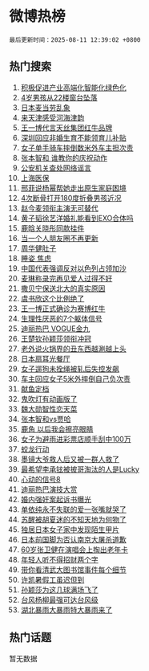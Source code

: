 # 微博热榜

`最后更新时间：2025-08-11 12:39:02 +0800`

## 热门搜索

1. [积极促进产业高端化智能化绿色化](https://m.weibo.cn/search?containerid=100103type%3D1%26t%3D10%26q%3D%23%E7%A7%AF%E6%9E%81%E4%BF%83%E8%BF%9B%E4%BA%A7%E4%B8%9A%E9%AB%98%E7%AB%AF%E5%8C%96%E6%99%BA%E8%83%BD%E5%8C%96%E7%BB%BF%E8%89%B2%E5%8C%96%23&stream_entry_id=51&isnewpage=1&extparam=seat%3D1%26c_type%3D51%26pos%3D0%26cate%3D10103%26filter_type%3Drealtimehot%26q%3D%2523%25E7%25A7%25AF%25E6%259E%2581%25E4%25BF%2583%25E8%25BF%259B%25E4%25BA%25A7%25E4%25B8%259A%25E9%25AB%2598%25E7%25AB%25AF%25E5%258C%2596%25E6%2599%25BA%25E8%2583%25BD%25E5%258C%2596%25E7%25BB%25BF%25E8%2589%25B2%25E5%258C%2596%2523%26dgr%3D0%26stream_entry_id%3D51%26display_time%3D1754887141%26pre_seqid%3D1754887141510055867629)
1. [4岁男孩从22楼窗台坠落](https://m.weibo.cn/search?containerid=100103type%3D1%26t%3D10%26q%3D%234%E5%B2%81%E7%94%B7%E5%AD%A9%E4%BB%8E22%E6%A5%BC%E7%AA%97%E5%8F%B0%E5%9D%A0%E8%90%BD%23&stream_entry_id=31&isnewpage=1&extparam=seat%3D1%26pos%3D0%26flag%3D1%26c_type%3D31%26lcate%3D5001%26band_rank%3D1%26filter_type%3Drealtimehot%26cate%3D5001%26realpos%3D1%26q%3D%25234%25E5%25B2%2581%25E7%2594%25B7%25E5%25AD%25A9%25E4%25BB%258E22%25E6%25A5%25BC%25E7%25AA%2597%25E5%258F%25B0%25E5%259D%25A0%25E8%2590%25BD%2523%26dgr%3D0%26stream_entry_id%3D31%26display_time%3D1754887141%26pre_seqid%3D1754887141510055867629)
1. [日本麦当劳乱象](https://m.weibo.cn/search?containerid=100103type%3D1%26t%3D10%26q%3D%E6%97%A5%E6%9C%AC%E9%BA%A6%E5%BD%93%E5%8A%B3%E4%B9%B1%E8%B1%A1&stream_entry_id=31&isnewpage=1&extparam=seat%3D1%26pos%3D1%26flag%3D2%26c_type%3D31%26lcate%3D5001%26band_rank%3D2%26filter_type%3Drealtimehot%26cate%3D5001%26realpos%3D2%26q%3D%25E6%2597%25A5%25E6%259C%25AC%25E9%25BA%25A6%25E5%25BD%2593%25E5%258A%25B3%25E4%25B9%25B1%25E8%25B1%25A1%26dgr%3D0%26stream_entry_id%3D31%26display_time%3D1754887141%26pre_seqid%3D1754887141510055867629)
1. [来天津感受河海津韵](https://m.weibo.cn/search?containerid=100103type%3D1%26t%3D10%26q%3D%23%E6%9D%A5%E5%A4%A9%E6%B4%A5%E6%84%9F%E5%8F%97%E6%B2%B3%E6%B5%B7%E6%B4%A5%E9%9F%B5%23&stream_entry_id=31&isnewpage=1&extparam=seat%3D1%26pos%3D2%26flag%3D0%26c_type%3D31%26lcate%3D5001%26band_rank%3D3%26filter_type%3Drealtimehot%26cate%3D5001%26realpos%3D3%26q%3D%2523%25E6%259D%25A5%25E5%25A4%25A9%25E6%25B4%25A5%25E6%2584%259F%25E5%258F%2597%25E6%25B2%25B3%25E6%25B5%25B7%25E6%25B4%25A5%25E9%259F%25B5%2523%26dgr%3D0%26stream_entry_id%3D31%26display_time%3D1754887141%26pre_seqid%3D1754887141510055867629)
1. [王一博代言天丝集团红牛品牌](https://m.weibo.cn/search?containerid=100103type%3D1%26t%3D10%26q%3D%23%E7%8E%8B%E4%B8%80%E5%8D%9A%E4%BB%A3%E8%A8%80%E5%A4%A9%E4%B8%9D%E9%9B%86%E5%9B%A2%E7%BA%A2%E7%89%9B%E5%93%81%E7%89%8C%23&stream_entry_id=31&isnewpage=1&extparam=seat%3D1%26pos%3D3%26lcate%3D5001%26filter_type%3Drealtimehot%26adid%3D295890%26c_type%3D31%26band_rank%3D4%26topic_ad%3D1%26cate%3D5001%26is_ad_pos%3D1%26q%3D%2523%25E7%258E%258B%25E4%25B8%2580%25E5%258D%259A%25E4%25BB%25A3%25E8%25A8%2580%25E5%25A4%25A9%25E4%25B8%259D%25E9%259B%2586%25E5%259B%25A2%25E7%25BA%25A2%25E7%2589%259B%25E5%2593%2581%25E7%2589%258C%2523%26dgr%3D0%26stream_entry_id%3D31%26display_time%3D1754887141%26pre_seqid%3D1754887141510055867629)
1. [深圳回应非婚生育不能领育儿补贴](https://m.weibo.cn/search?containerid=100103type%3D1%26t%3D10%26q%3D%23%E6%B7%B1%E5%9C%B3%E5%9B%9E%E5%BA%94%E9%9D%9E%E5%A9%9A%E7%94%9F%E8%82%B2%E4%B8%8D%E8%83%BD%E9%A2%86%E8%82%B2%E5%84%BF%E8%A1%A5%E8%B4%B4%23&stream_entry_id=31&isnewpage=1&extparam=seat%3D1%26pos%3D4%26flag%3D1%26c_type%3D31%26lcate%3D5001%26band_rank%3D4%26filter_type%3Drealtimehot%26cate%3D5001%26realpos%3D4%26q%3D%2523%25E6%25B7%25B1%25E5%259C%25B3%25E5%259B%259E%25E5%25BA%2594%25E9%259D%259E%25E5%25A9%259A%25E7%2594%259F%25E8%2582%25B2%25E4%25B8%258D%25E8%2583%25BD%25E9%25A2%2586%25E8%2582%25B2%25E5%2584%25BF%25E8%25A1%25A5%25E8%25B4%25B4%2523%26dgr%3D0%26stream_entry_id%3D31%26display_time%3D1754887141%26pre_seqid%3D1754887141510055867629)
1. [女子单手骑车摔倒数米外车主担次责](https://m.weibo.cn/search?containerid=100103type%3D1%26t%3D10%26q%3D%23%E5%A5%B3%E5%AD%90%E5%8D%95%E6%89%8B%E9%AA%91%E8%BD%A6%E6%91%94%E5%80%92%E6%95%B0%E7%B1%B3%E5%A4%96%E8%BD%A6%E4%B8%BB%E6%8B%85%E6%AC%A1%E8%B4%A3%23&stream_entry_id=31&isnewpage=1&extparam=seat%3D1%26pos%3D5%26flag%3D0%26c_type%3D31%26lcate%3D5001%26band_rank%3D5%26filter_type%3Drealtimehot%26cate%3D5001%26realpos%3D5%26q%3D%2523%25E5%25A5%25B3%25E5%25AD%2590%25E5%258D%2595%25E6%2589%258B%25E9%25AA%2591%25E8%25BD%25A6%25E6%2591%2594%25E5%2580%2592%25E6%2595%25B0%25E7%25B1%25B3%25E5%25A4%2596%25E8%25BD%25A6%25E4%25B8%25BB%25E6%258B%2585%25E6%25AC%25A1%25E8%25B4%25A3%2523%26dgr%3D0%26stream_entry_id%3D31%26display_time%3D1754887141%26pre_seqid%3D1754887141510055867629)
1. [张本智和 谁教你的庆祝动作](https://m.weibo.cn/search?containerid=100103type%3D1%26t%3D10%26q%3D%E5%BC%A0%E6%9C%AC%E6%99%BA%E5%92%8C+%E8%B0%81%E6%95%99%E4%BD%A0%E7%9A%84%E5%BA%86%E7%A5%9D%E5%8A%A8%E4%BD%9C&stream_entry_id=31&isnewpage=1&extparam=seat%3D1%26pos%3D6%26flag%3D1%26c_type%3D31%26lcate%3D5001%26band_rank%3D6%26filter_type%3Drealtimehot%26cate%3D5001%26realpos%3D6%26q%3D%25E5%25BC%25A0%25E6%259C%25AC%25E6%2599%25BA%25E5%2592%258C%2520%25E8%25B0%2581%25E6%2595%2599%25E4%25BD%25A0%25E7%259A%2584%25E5%25BA%2586%25E7%25A5%259D%25E5%258A%25A8%25E4%25BD%259C%26dgr%3D0%26stream_entry_id%3D31%26display_time%3D1754887141%26pre_seqid%3D1754887141510055867629)
1. [公安机关查处网络谣言](https://m.weibo.cn/search?containerid=100103type%3D1%26t%3D10%26q%3D%23%E5%85%AC%E5%AE%89%E6%9C%BA%E5%85%B3%E6%9F%A5%E5%A4%84%E7%BD%91%E7%BB%9C%E8%B0%A3%E8%A8%80%23&stream_entry_id=31&isnewpage=1&extparam=seat%3D1%26pos%3D7%26filter_type%3Drealtimehot%26c_type%3D31%26lcate%3D5001%26band_rank%3D7%26adid%3D296486%26cate%3D5001%26is_ad_pos%3D1%26q%3D%2523%25E5%2585%25AC%25E5%25AE%2589%25E6%259C%25BA%25E5%2585%25B3%25E6%259F%25A5%25E5%25A4%2584%25E7%25BD%2591%25E7%25BB%259C%25E8%25B0%25A3%25E8%25A8%2580%2523%26dgr%3D0%26stream_entry_id%3D31%26display_time%3D1754887141%26pre_seqid%3D1754887141510055867629)
1. [上海医保](https://m.weibo.cn/search?containerid=100103type%3D1%26t%3D10%26q%3D%E4%B8%8A%E6%B5%B7%E5%8C%BB%E4%BF%9D&stream_entry_id=31&isnewpage=1&extparam=seat%3D1%26pos%3D8%26flag%3D1%26c_type%3D31%26lcate%3D5001%26band_rank%3D7%26filter_type%3Drealtimehot%26cate%3D5001%26realpos%3D7%26q%3D%25E4%25B8%258A%25E6%25B5%25B7%25E5%258C%25BB%25E4%25BF%259D%26dgr%3D0%26stream_entry_id%3D31%26display_time%3D1754887141%26pre_seqid%3D1754887141510055867629)
1. [邢菲说杨幂帮她走出原生家庭困境](https://m.weibo.cn/search?containerid=100103type%3D1%26t%3D10%26q%3D%E9%82%A2%E8%8F%B2%E8%AF%B4%E6%9D%A8%E5%B9%82%E5%B8%AE%E5%A5%B9%E8%B5%B0%E5%87%BA%E5%8E%9F%E7%94%9F%E5%AE%B6%E5%BA%AD%E5%9B%B0%E5%A2%83&stream_entry_id=31&isnewpage=1&extparam=seat%3D1%26pos%3D9%26flag%3D1%26c_type%3D31%26lcate%3D5001%26band_rank%3D8%26filter_type%3Drealtimehot%26cate%3D5001%26realpos%3D8%26q%3D%25E9%2582%25A2%25E8%258F%25B2%25E8%25AF%25B4%25E6%259D%25A8%25E5%25B9%2582%25E5%25B8%25AE%25E5%25A5%25B9%25E8%25B5%25B0%25E5%2587%25BA%25E5%258E%259F%25E7%2594%259F%25E5%25AE%25B6%25E5%25BA%25AD%25E5%259B%25B0%25E5%25A2%2583%26dgr%3D0%26stream_entry_id%3D31%26display_time%3D1754887141%26pre_seqid%3D1754887141510055867629)
1. [4次断骨打开180度折叠男孩近况](https://m.weibo.cn/search?containerid=100103type%3D1%26t%3D10%26q%3D%234%E6%AC%A1%E6%96%AD%E9%AA%A8%E6%89%93%E5%BC%80180%E5%BA%A6%E6%8A%98%E5%8F%A0%E7%94%B7%E5%AD%A9%E8%BF%91%E5%86%B5%23&stream_entry_id=31&isnewpage=1&extparam=seat%3D1%26pos%3D10%26flag%3D1%26c_type%3D31%26lcate%3D5001%26band_rank%3D9%26filter_type%3Drealtimehot%26cate%3D5001%26realpos%3D9%26q%3D%25234%25E6%25AC%25A1%25E6%2596%25AD%25E9%25AA%25A8%25E6%2589%2593%25E5%25BC%2580180%25E5%25BA%25A6%25E6%258A%2598%25E5%258F%25A0%25E7%2594%25B7%25E5%25AD%25A9%25E8%25BF%2591%25E5%2586%25B5%2523%26dgr%3D0%26stream_entry_id%3D31%26display_time%3D1754887141%26pre_seqid%3D1754887141510055867629)
1. [赵今麦领衔主演无可替代](https://m.weibo.cn/search?containerid=100103type%3D1%26t%3D10%26q%3D%23%E8%B5%B5%E4%BB%8A%E9%BA%A6%E9%A2%86%E8%A1%94%E4%B8%BB%E6%BC%94%E6%97%A0%E5%8F%AF%E6%9B%BF%E4%BB%A3%23&stream_entry_id=31&isnewpage=1&extparam=seat%3D1%26pos%3D11%26flag%3D0%26c_type%3D31%26lcate%3D5001%26band_rank%3D10%26filter_type%3Drealtimehot%26cate%3D5001%26realpos%3D10%26q%3D%2523%25E8%25B5%25B5%25E4%25BB%258A%25E9%25BA%25A6%25E9%25A2%2586%25E8%25A1%2594%25E4%25B8%25BB%25E6%25BC%2594%25E6%2597%25A0%25E5%258F%25AF%25E6%259B%25BF%25E4%25BB%25A3%2523%26dgr%3D0%26stream_entry_id%3D31%26display_time%3D1754887141%26pre_seqid%3D1754887141510055867629)
1. [黄子韬徐艺洋婚礼能看到EXO合体吗](https://m.weibo.cn/search?containerid=100103type%3D1%26t%3D10%26q%3D%E9%BB%84%E5%AD%90%E9%9F%AC%E5%BE%90%E8%89%BA%E6%B4%8B%E5%A9%9A%E7%A4%BC%E8%83%BD%E7%9C%8B%E5%88%B0EXO%E5%90%88%E4%BD%93%E5%90%97&stream_entry_id=31&isnewpage=1&extparam=seat%3D1%26pos%3D12%26flag%3D1%26c_type%3D31%26lcate%3D5001%26band_rank%3D11%26filter_type%3Drealtimehot%26cate%3D5001%26realpos%3D11%26q%3D%25E9%25BB%2584%25E5%25AD%2590%25E9%259F%25AC%25E5%25BE%2590%25E8%2589%25BA%25E6%25B4%258B%25E5%25A9%259A%25E7%25A4%25BC%25E8%2583%25BD%25E7%259C%258B%25E5%2588%25B0EXO%25E5%2590%2588%25E4%25BD%2593%25E5%2590%2597%26dgr%3D0%26stream_entry_id%3D31%26display_time%3D1754887141%26pre_seqid%3D1754887141510055867629)
1. [鹿晗关晓彤同款挂件](https://m.weibo.cn/search?containerid=100103type%3D1%26t%3D10%26q%3D%E9%B9%BF%E6%99%97%E5%85%B3%E6%99%93%E5%BD%A4%E5%90%8C%E6%AC%BE%E6%8C%82%E4%BB%B6&stream_entry_id=31&isnewpage=1&extparam=seat%3D1%26pos%3D13%26flag%3D1%26c_type%3D31%26lcate%3D5001%26band_rank%3D12%26filter_type%3Drealtimehot%26cate%3D5001%26realpos%3D12%26q%3D%25E9%25B9%25BF%25E6%2599%2597%25E5%2585%25B3%25E6%2599%2593%25E5%25BD%25A4%25E5%2590%258C%25E6%25AC%25BE%25E6%258C%2582%25E4%25BB%25B6%26dgr%3D0%26stream_entry_id%3D31%26display_time%3D1754887141%26pre_seqid%3D1754887141510055867629)
1. [当一个人朋友圈不再更新](https://m.weibo.cn/search?containerid=100103type%3D1%26t%3D10%26q%3D%E5%BD%93%E4%B8%80%E4%B8%AA%E4%BA%BA%E6%9C%8B%E5%8F%8B%E5%9C%88%E4%B8%8D%E5%86%8D%E6%9B%B4%E6%96%B0&stream_entry_id=31&isnewpage=1&extparam=seat%3D1%26pos%3D14%26flag%3D1%26c_type%3D31%26lcate%3D5001%26band_rank%3D13%26filter_type%3Drealtimehot%26cate%3D5001%26realpos%3D13%26q%3D%25E5%25BD%2593%25E4%25B8%2580%25E4%25B8%25AA%25E4%25BA%25BA%25E6%259C%258B%25E5%258F%258B%25E5%259C%2588%25E4%25B8%258D%25E5%2586%258D%25E6%259B%25B4%25E6%2596%25B0%26dgr%3D0%26stream_entry_id%3D31%26display_time%3D1754887141%26pre_seqid%3D1754887141510055867629)
1. [周华健肚子](https://m.weibo.cn/search?containerid=100103type%3D1%26t%3D10%26q%3D%E5%91%A8%E5%8D%8E%E5%81%A5%E8%82%9A%E5%AD%90&stream_entry_id=31&isnewpage=1&extparam=seat%3D1%26pos%3D15%26flag%3D1%26c_type%3D31%26lcate%3D5001%26band_rank%3D14%26filter_type%3Drealtimehot%26cate%3D5001%26realpos%3D14%26q%3D%25E5%2591%25A8%25E5%258D%258E%25E5%2581%25A5%25E8%2582%259A%25E5%25AD%2590%26dgr%3D0%26stream_entry_id%3D31%26display_time%3D1754887141%26pre_seqid%3D1754887141510055867629)
1. [睡姿 焦虑](https://m.weibo.cn/search?containerid=100103type%3D1%26t%3D10%26q%3D%E7%9D%A1%E5%A7%BF+%E7%84%A6%E8%99%91&stream_entry_id=31&isnewpage=1&extparam=seat%3D1%26pos%3D16%26flag%3D1%26c_type%3D31%26lcate%3D5001%26band_rank%3D15%26filter_type%3Drealtimehot%26cate%3D5001%26realpos%3D15%26q%3D%25E7%259D%25A1%25E5%25A7%25BF%2520%25E7%2584%25A6%25E8%2599%2591%26dgr%3D0%26stream_entry_id%3D31%26display_time%3D1754887141%26pre_seqid%3D1754887141510055867629)
1. [中国代表强调反对以色列占领加沙](https://m.weibo.cn/search?containerid=100103type%3D1%26t%3D10%26q%3D%23%E4%B8%AD%E5%9B%BD%E4%BB%A3%E8%A1%A8%E5%BC%BA%E8%B0%83%E5%8F%8D%E5%AF%B9%E4%BB%A5%E8%89%B2%E5%88%97%E5%8D%A0%E9%A2%86%E5%8A%A0%E6%B2%99%23&stream_entry_id=31&isnewpage=1&extparam=seat%3D1%26pos%3D17%26flag%3D1%26c_type%3D31%26lcate%3D5001%26band_rank%3D16%26filter_type%3Drealtimehot%26cate%3D5001%26realpos%3D16%26q%3D%2523%25E4%25B8%25AD%25E5%259B%25BD%25E4%25BB%25A3%25E8%25A1%25A8%25E5%25BC%25BA%25E8%25B0%2583%25E5%258F%258D%25E5%25AF%25B9%25E4%25BB%25A5%25E8%2589%25B2%25E5%2588%2597%25E5%258D%25A0%25E9%25A2%2586%25E5%258A%25A0%25E6%25B2%2599%2523%26dgr%3D0%26stream_entry_id%3D31%26display_time%3D1754887141%26pre_seqid%3D1754887141510055867629)
1. [麦琳称录完再见爱人过得不好](https://m.weibo.cn/search?containerid=100103type%3D1%26t%3D10%26q%3D%23%E9%BA%A6%E7%90%B3%E7%A7%B0%E5%BD%95%E5%AE%8C%E5%86%8D%E8%A7%81%E7%88%B1%E4%BA%BA%E8%BF%87%E5%BE%97%E4%B8%8D%E5%A5%BD%23&stream_entry_id=31&isnewpage=1&extparam=seat%3D1%26pos%3D18%26flag%3D2%26c_type%3D31%26lcate%3D5001%26band_rank%3D17%26filter_type%3Drealtimehot%26cate%3D5001%26realpos%3D17%26q%3D%2523%25E9%25BA%25A6%25E7%2590%25B3%25E7%25A7%25B0%25E5%25BD%2595%25E5%25AE%258C%25E5%2586%258D%25E8%25A7%2581%25E7%2588%25B1%25E4%25BA%25BA%25E8%25BF%2587%25E5%25BE%2597%25E4%25B8%258D%25E5%25A5%25BD%2523%26dgr%3D0%26stream_entry_id%3D31%26display_time%3D1754887141%26pre_seqid%3D1754887141510055867629)
1. [撒贝宁保送北大的真实原因](https://m.weibo.cn/search?containerid=100103type%3D1%26t%3D10%26q%3D%E6%92%92%E8%B4%9D%E5%AE%81%E4%BF%9D%E9%80%81%E5%8C%97%E5%A4%A7%E7%9A%84%E7%9C%9F%E5%AE%9E%E5%8E%9F%E5%9B%A0&stream_entry_id=31&isnewpage=1&extparam=seat%3D1%26pos%3D19%26flag%3D1%26c_type%3D31%26lcate%3D5001%26band_rank%3D18%26filter_type%3Drealtimehot%26cate%3D5001%26realpos%3D18%26q%3D%25E6%2592%2592%25E8%25B4%259D%25E5%25AE%2581%25E4%25BF%259D%25E9%2580%2581%25E5%258C%2597%25E5%25A4%25A7%25E7%259A%2584%25E7%259C%259F%25E5%25AE%259E%25E5%258E%259F%25E5%259B%25A0%26dgr%3D0%26stream_entry_id%3D31%26display_time%3D1754887141%26pre_seqid%3D1754887141510055867629)
1. [虞书欣这个比例绝了](https://m.weibo.cn/search?containerid=100103type%3D1%26t%3D10%26q%3D%23%E8%99%9E%E4%B9%A6%E6%AC%A3%E8%BF%99%E4%B8%AA%E6%AF%94%E4%BE%8B%E7%BB%9D%E4%BA%86%23&stream_entry_id=31&isnewpage=1&extparam=seat%3D1%26pos%3D20%26flag%3D0%26c_type%3D31%26lcate%3D5001%26band_rank%3D19%26filter_type%3Drealtimehot%26cate%3D5001%26realpos%3D19%26q%3D%2523%25E8%2599%259E%25E4%25B9%25A6%25E6%25AC%25A3%25E8%25BF%2599%25E4%25B8%25AA%25E6%25AF%2594%25E4%25BE%258B%25E7%25BB%259D%25E4%25BA%2586%2523%26dgr%3D0%26stream_entry_id%3D31%26display_time%3D1754887141%26pre_seqid%3D1754887141510055867629)
1. [王一博正式确诊为赛博红牛](https://m.weibo.cn/search?containerid=100103type%3D1%26t%3D10%26q%3D%23%E7%8E%8B%E4%B8%80%E5%8D%9A%E6%AD%A3%E5%BC%8F%E7%A1%AE%E8%AF%8A%E4%B8%BA%E8%B5%9B%E5%8D%9A%E7%BA%A2%E7%89%9B%23&stream_entry_id=31&isnewpage=1&extparam=seat%3D1%26pos%3D21%26flag%3D1%26c_type%3D31%26lcate%3D5001%26band_rank%3D20%26filter_type%3Drealtimehot%26cate%3D5001%26realpos%3D20%26q%3D%2523%25E7%258E%258B%25E4%25B8%2580%25E5%258D%259A%25E6%25AD%25A3%25E5%25BC%258F%25E7%25A1%25AE%25E8%25AF%258A%25E4%25B8%25BA%25E8%25B5%259B%25E5%258D%259A%25E7%25BA%25A2%25E7%2589%259B%2523%26dgr%3D0%26stream_entry_id%3D31%26display_time%3D1754887141%26pre_seqid%3D1754887141510055867629)
1. [生理性厌恶的7个躯体信号](https://m.weibo.cn/search?containerid=100103type%3D1%26t%3D10%26q%3D%23%E7%94%9F%E7%90%86%E6%80%A7%E5%8E%8C%E6%81%B6%E7%9A%847%E4%B8%AA%E8%BA%AF%E4%BD%93%E4%BF%A1%E5%8F%B7%23&stream_entry_id=31&isnewpage=1&extparam=seat%3D1%26pos%3D22%26flag%3D1%26c_type%3D31%26lcate%3D5001%26band_rank%3D21%26filter_type%3Drealtimehot%26cate%3D5001%26realpos%3D21%26q%3D%2523%25E7%2594%259F%25E7%2590%2586%25E6%2580%25A7%25E5%258E%258C%25E6%2581%25B6%25E7%259A%25847%25E4%25B8%25AA%25E8%25BA%25AF%25E4%25BD%2593%25E4%25BF%25A1%25E5%258F%25B7%2523%26dgr%3D0%26stream_entry_id%3D31%26display_time%3D1754887141%26pre_seqid%3D1754887141510055867629)
1. [迪丽热巴 VOGUE金九](https://m.weibo.cn/search?containerid=100103type%3D1%26t%3D10%26q%3D%E8%BF%AA%E4%B8%BD%E7%83%AD%E5%B7%B4+VOGUE%E9%87%91%E4%B9%9D&stream_entry_id=31&isnewpage=1&extparam=seat%3D1%26pos%3D23%26flag%3D0%26c_type%3D31%26lcate%3D5001%26band_rank%3D22%26filter_type%3Drealtimehot%26cate%3D5001%26realpos%3D22%26q%3D%25E8%25BF%25AA%25E4%25B8%25BD%25E7%2583%25AD%25E5%25B7%25B4%2520VOGUE%25E9%2587%2591%25E4%25B9%259D%26dgr%3D0%26stream_entry_id%3D31%26display_time%3D1754887141%26pre_seqid%3D1754887141510055867629)
1. [王楚钦孙颖莎领衔冲冠](https://m.weibo.cn/search?containerid=100103type%3D1%26t%3D10%26q%3D%23%E7%8E%8B%E6%A5%9A%E9%92%A6%E5%AD%99%E9%A2%96%E8%8E%8E%E9%A2%86%E8%A1%94%E5%86%B2%E5%86%A0%23&stream_entry_id=31&isnewpage=1&extparam=seat%3D1%26pos%3D24%26flag%3D1%26c_type%3D31%26lcate%3D5001%26band_rank%3D23%26filter_type%3Drealtimehot%26cate%3D5001%26realpos%3D23%26q%3D%2523%25E7%258E%258B%25E6%25A5%259A%25E9%2592%25A6%25E5%25AD%2599%25E9%25A2%2596%25E8%258E%258E%25E9%25A2%2586%25E8%25A1%2594%25E5%2586%25B2%25E5%2586%25A0%2523%26dgr%3D0%26stream_entry_id%3D31%26display_time%3D1754887141%26pre_seqid%3D1754887141510055867629)
1. [老外说火锅界的丑东西越涮越上头](https://m.weibo.cn/search?containerid=100103type%3D1%26t%3D10%26q%3D%E8%80%81%E5%A4%96%E8%AF%B4%E7%81%AB%E9%94%85%E7%95%8C%E7%9A%84%E4%B8%91%E4%B8%9C%E8%A5%BF%E8%B6%8A%E6%B6%AE%E8%B6%8A%E4%B8%8A%E5%A4%B4&stream_entry_id=31&isnewpage=1&extparam=seat%3D1%26pos%3D25%26flag%3D1%26c_type%3D31%26lcate%3D5001%26band_rank%3D24%26filter_type%3Drealtimehot%26cate%3D5001%26realpos%3D24%26q%3D%25E8%2580%2581%25E5%25A4%2596%25E8%25AF%25B4%25E7%2581%25AB%25E9%2594%2585%25E7%2595%258C%25E7%259A%2584%25E4%25B8%2591%25E4%25B8%259C%25E8%25A5%25BF%25E8%25B6%258A%25E6%25B6%25AE%25E8%25B6%258A%25E4%25B8%258A%25E5%25A4%25B4%26dgr%3D0%26stream_entry_id%3D31%26display_time%3D1754887141%26pre_seqid%3D1754887141510055867629)
1. [日本扇耳光餐厅](https://m.weibo.cn/search?containerid=100103type%3D1%26t%3D10%26q%3D%E6%97%A5%E6%9C%AC%E6%89%87%E8%80%B3%E5%85%89%E9%A4%90%E5%8E%85&stream_entry_id=31&isnewpage=1&extparam=seat%3D1%26pos%3D26%26flag%3D1%26c_type%3D31%26lcate%3D5001%26band_rank%3D25%26filter_type%3Drealtimehot%26cate%3D5001%26realpos%3D25%26q%3D%25E6%2597%25A5%25E6%259C%25AC%25E6%2589%2587%25E8%2580%25B3%25E5%2585%2589%25E9%25A4%2590%25E5%258E%2585%26dgr%3D0%26stream_entry_id%3D31%26display_time%3D1754887141%26pre_seqid%3D1754887141510055867629)
1. [女子遛狗未拴绳被轧后失控发飙](https://m.weibo.cn/search?containerid=100103type%3D1%26t%3D10%26q%3D%E5%A5%B3%E5%AD%90%E9%81%9B%E7%8B%97%E6%9C%AA%E6%8B%B4%E7%BB%B3%E8%A2%AB%E8%BD%A7%E5%90%8E%E5%A4%B1%E6%8E%A7%E5%8F%91%E9%A3%99&stream_entry_id=31&isnewpage=1&extparam=seat%3D1%26pos%3D27%26flag%3D0%26c_type%3D31%26lcate%3D5001%26band_rank%3D26%26filter_type%3Drealtimehot%26cate%3D5001%26realpos%3D26%26q%3D%25E5%25A5%25B3%25E5%25AD%2590%25E9%2581%259B%25E7%258B%2597%25E6%259C%25AA%25E6%258B%25B4%25E7%25BB%25B3%25E8%25A2%25AB%25E8%25BD%25A7%25E5%2590%258E%25E5%25A4%25B1%25E6%258E%25A7%25E5%258F%2591%25E9%25A3%2599%26dgr%3D0%26stream_entry_id%3D31%26display_time%3D1754887141%26pre_seqid%3D1754887141510055867629)
1. [车主回应女子5米外摔倒自己负次责](https://m.weibo.cn/search?containerid=100103type%3D1%26t%3D10%26q%3D%23%E8%BD%A6%E4%B8%BB%E5%9B%9E%E5%BA%94%E5%A5%B3%E5%AD%905%E7%B1%B3%E5%A4%96%E6%91%94%E5%80%92%E8%87%AA%E5%B7%B1%E8%B4%9F%E6%AC%A1%E8%B4%A3%23&stream_entry_id=31&isnewpage=1&extparam=seat%3D1%26pos%3D28%26flag%3D1%26c_type%3D31%26lcate%3D5001%26band_rank%3D27%26filter_type%3Drealtimehot%26cate%3D5001%26realpos%3D27%26q%3D%2523%25E8%25BD%25A6%25E4%25B8%25BB%25E5%259B%259E%25E5%25BA%2594%25E5%25A5%25B3%25E5%25AD%25905%25E7%25B1%25B3%25E5%25A4%2596%25E6%2591%2594%25E5%2580%2592%25E8%2587%25AA%25E5%25B7%25B1%25E8%25B4%259F%25E6%25AC%25A1%25E8%25B4%25A3%2523%26dgr%3D0%26stream_entry_id%3D31%26display_time%3D1754887141%26pre_seqid%3D1754887141510055867629)
1. [献鱼定档](https://m.weibo.cn/search?containerid=100103type%3D1%26t%3D10%26q%3D%23%E7%8C%AE%E9%B1%BC%E5%AE%9A%E6%A1%A3%23&stream_entry_id=31&isnewpage=1&extparam=seat%3D1%26pos%3D29%26flag%3D1%26c_type%3D31%26lcate%3D5001%26band_rank%3D28%26filter_type%3Drealtimehot%26cate%3D5001%26realpos%3D28%26q%3D%2523%25E7%258C%25AE%25E9%25B1%25BC%25E5%25AE%259A%25E6%25A1%25A3%2523%26dgr%3D0%26stream_entry_id%3D31%26display_time%3D1754887141%26pre_seqid%3D1754887141510055867629)
1. [鬼吹灯有动画版了](https://m.weibo.cn/search?containerid=100103type%3D1%26t%3D10%26q%3D%E9%AC%BC%E5%90%B9%E7%81%AF%E6%9C%89%E5%8A%A8%E7%94%BB%E7%89%88%E4%BA%86&stream_entry_id=31&isnewpage=1&extparam=seat%3D1%26pos%3D30%26flag%3D1%26c_type%3D31%26lcate%3D5001%26band_rank%3D29%26filter_type%3Drealtimehot%26cate%3D5001%26realpos%3D29%26q%3D%25E9%25AC%25BC%25E5%2590%25B9%25E7%2581%25AF%25E6%259C%2589%25E5%258A%25A8%25E7%2594%25BB%25E7%2589%2588%25E4%25BA%2586%26dgr%3D0%26stream_entry_id%3D31%26display_time%3D1754887141%26pre_seqid%3D1754887141510055867629)
1. [魏大勋智性恋天菜](https://m.weibo.cn/search?containerid=100103type%3D1%26t%3D10%26q%3D%23%E9%AD%8F%E5%A4%A7%E5%8B%8B%E6%99%BA%E6%80%A7%E6%81%8B%E5%A4%A9%E8%8F%9C%23&stream_entry_id=31&isnewpage=1&extparam=seat%3D1%26pos%3D31%26flag%3D1%26c_type%3D31%26lcate%3D5001%26band_rank%3D30%26filter_type%3Drealtimehot%26cate%3D5001%26realpos%3D30%26q%3D%2523%25E9%25AD%258F%25E5%25A4%25A7%25E5%258B%258B%25E6%2599%25BA%25E6%2580%25A7%25E6%2581%258B%25E5%25A4%25A9%25E8%258F%259C%2523%26dgr%3D0%26stream_entry_id%3D31%26display_time%3D1754887141%26pre_seqid%3D1754887141510055867629)
1. [张本智和vs贾哈](https://m.weibo.cn/search?containerid=100103type%3D1%26t%3D10%26q%3D%23%E5%BC%A0%E6%9C%AC%E6%99%BA%E5%92%8Cvs%E8%B4%BE%E5%93%88%23&stream_entry_id=31&isnewpage=1&extparam=seat%3D1%26pos%3D32%26flag%3D1%26c_type%3D31%26lcate%3D5001%26band_rank%3D31%26filter_type%3Drealtimehot%26cate%3D5001%26realpos%3D31%26q%3D%2523%25E5%25BC%25A0%25E6%259C%25AC%25E6%2599%25BA%25E5%2592%258Cvs%25E8%25B4%25BE%25E5%2593%2588%2523%26dgr%3D0%26stream_entry_id%3D31%26display_time%3D1754887141%26pre_seqid%3D1754887141510055867629)
1. [鹿角 以后我会擦亮眼睛](https://m.weibo.cn/search?containerid=100103type%3D1%26t%3D10%26q%3D%E9%B9%BF%E8%A7%92+%E4%BB%A5%E5%90%8E%E6%88%91%E4%BC%9A%E6%93%A6%E4%BA%AE%E7%9C%BC%E7%9D%9B&stream_entry_id=31&isnewpage=1&extparam=seat%3D1%26pos%3D33%26flag%3D1%26c_type%3D31%26lcate%3D5001%26band_rank%3D32%26filter_type%3Drealtimehot%26cate%3D5001%26realpos%3D32%26q%3D%25E9%25B9%25BF%25E8%25A7%2592%2520%25E4%25BB%25A5%25E5%2590%258E%25E6%2588%2591%25E4%25BC%259A%25E6%2593%25A6%25E4%25BA%25AE%25E7%259C%25BC%25E7%259D%259B%26dgr%3D0%26stream_entry_id%3D31%26display_time%3D1754887141%26pre_seqid%3D1754887141510055867629)
1. [女子为避雨进彩票店顺手刮中100万](https://m.weibo.cn/search?containerid=100103type%3D1%26t%3D10%26q%3D%23%E5%A5%B3%E5%AD%90%E4%B8%BA%E9%81%BF%E9%9B%A8%E8%BF%9B%E5%BD%A9%E7%A5%A8%E5%BA%97%E9%A1%BA%E6%89%8B%E5%88%AE%E4%B8%AD100%E4%B8%87%23&stream_entry_id=31&isnewpage=1&extparam=seat%3D1%26pos%3D34%26flag%3D1%26c_type%3D31%26lcate%3D5001%26band_rank%3D33%26filter_type%3Drealtimehot%26cate%3D5001%26realpos%3D33%26q%3D%2523%25E5%25A5%25B3%25E5%25AD%2590%25E4%25B8%25BA%25E9%2581%25BF%25E9%259B%25A8%25E8%25BF%259B%25E5%25BD%25A9%25E7%25A5%25A8%25E5%25BA%2597%25E9%25A1%25BA%25E6%2589%258B%25E5%2588%25AE%25E4%25B8%25AD100%25E4%25B8%2587%2523%26dgr%3D0%26stream_entry_id%3D31%26display_time%3D1754887141%26pre_seqid%3D1754887141510055867629)
1. [蛟龙行动](https://m.weibo.cn/search?containerid=100103type%3D1%26t%3D10%26q%3D%E8%9B%9F%E9%BE%99%E8%A1%8C%E5%8A%A8&stream_entry_id=31&isnewpage=1&extparam=seat%3D1%26pos%3D35%26flag%3D0%26c_type%3D31%26lcate%3D5001%26band_rank%3D34%26filter_type%3Drealtimehot%26cate%3D5001%26realpos%3D34%26q%3D%25E8%259B%259F%25E9%25BE%2599%25E8%25A1%258C%25E5%258A%25A8%26dgr%3D0%26stream_entry_id%3D31%26display_time%3D1754887141%26pre_seqid%3D1754887141510055867629)
1. [墨镜大爷救人后又被一群人救了](https://m.weibo.cn/search?containerid=100103type%3D1%26t%3D10%26q%3D%23%E5%A2%A8%E9%95%9C%E5%A4%A7%E7%88%B7%E6%95%91%E4%BA%BA%E5%90%8E%E5%8F%88%E8%A2%AB%E4%B8%80%E7%BE%A4%E4%BA%BA%E6%95%91%E4%BA%86%23&stream_entry_id=31&isnewpage=1&extparam=seat%3D1%26pos%3D36%26flag%3D32768%26c_type%3D31%26lcate%3D5001%26band_rank%3D35%26filter_type%3Drealtimehot%26cate%3D5001%26realpos%3D35%26q%3D%2523%25E5%25A2%25A8%25E9%2595%259C%25E5%25A4%25A7%25E7%2588%25B7%25E6%2595%2591%25E4%25BA%25BA%25E5%2590%258E%25E5%258F%2588%25E8%25A2%25AB%25E4%25B8%2580%25E7%25BE%25A4%25E4%25BA%25BA%25E6%2595%2591%25E4%25BA%2586%2523%26dgr%3D0%26stream_entry_id%3D31%26display_time%3D1754887141%26pre_seqid%3D1754887141510055867629)
1. [最希望李承铉被披哥淘汰的人是Lucky](https://m.weibo.cn/search?containerid=100103type%3D1%26t%3D10%26q%3D%E6%9C%80%E5%B8%8C%E6%9C%9B%E6%9D%8E%E6%89%BF%E9%93%89%E8%A2%AB%E6%8A%AB%E5%93%A5%E6%B7%98%E6%B1%B0%E7%9A%84%E4%BA%BA%E6%98%AFLucky&stream_entry_id=31&isnewpage=1&extparam=seat%3D1%26pos%3D37%26flag%3D1%26c_type%3D31%26lcate%3D5001%26band_rank%3D36%26filter_type%3Drealtimehot%26cate%3D5001%26realpos%3D36%26q%3D%25E6%259C%2580%25E5%25B8%258C%25E6%259C%259B%25E6%259D%258E%25E6%2589%25BF%25E9%2593%2589%25E8%25A2%25AB%25E6%258A%25AB%25E5%2593%25A5%25E6%25B7%2598%25E6%25B1%25B0%25E7%259A%2584%25E4%25BA%25BA%25E6%2598%25AFLucky%26dgr%3D0%26stream_entry_id%3D31%26display_time%3D1754887141%26pre_seqid%3D1754887141510055867629)
1. [心动的信号8](https://m.weibo.cn/search?containerid=100103type%3D1%26t%3D10%26q%3D%E5%BF%83%E5%8A%A8%E7%9A%84%E4%BF%A1%E5%8F%B78&stream_entry_id=31&isnewpage=1&extparam=seat%3D1%26pos%3D38%26flag%3D1%26c_type%3D31%26lcate%3D5001%26band_rank%3D37%26filter_type%3Drealtimehot%26cate%3D5001%26realpos%3D37%26q%3D%25E5%25BF%2583%25E5%258A%25A8%25E7%259A%2584%25E4%25BF%25A1%25E5%258F%25B78%26dgr%3D0%26stream_entry_id%3D31%26display_time%3D1754887141%26pre_seqid%3D1754887141510055867629)
1. [迪丽热巴演技大赏](https://m.weibo.cn/search?containerid=100103type%3D1%26t%3D10%26q%3D%E8%BF%AA%E4%B8%BD%E7%83%AD%E5%B7%B4%E6%BC%94%E6%8A%80%E5%A4%A7%E8%B5%8F&stream_entry_id=31&isnewpage=1&extparam=seat%3D1%26pos%3D39%26flag%3D1%26c_type%3D31%26lcate%3D5001%26band_rank%3D38%26filter_type%3Drealtimehot%26cate%3D5001%26realpos%3D38%26q%3D%25E8%25BF%25AA%25E4%25B8%25BD%25E7%2583%25AD%25E5%25B7%25B4%25E6%25BC%2594%25E6%258A%2580%25E5%25A4%25A7%25E8%25B5%258F%26dgr%3D0%26stream_entry_id%3D31%26display_time%3D1754887141%26pre_seqid%3D1754887141510055867629)
1. [婚内强奸案起诉书曝光](https://m.weibo.cn/search?containerid=100103type%3D1%26t%3D10%26q%3D%23%E5%A9%9A%E5%86%85%E5%BC%BA%E5%A5%B8%E6%A1%88%E8%B5%B7%E8%AF%89%E4%B9%A6%E6%9B%9D%E5%85%89%23&stream_entry_id=31&isnewpage=1&extparam=seat%3D1%26pos%3D40%26flag%3D1%26c_type%3D31%26lcate%3D5001%26band_rank%3D39%26filter_type%3Drealtimehot%26cate%3D5001%26realpos%3D39%26q%3D%2523%25E5%25A9%259A%25E5%2586%2585%25E5%25BC%25BA%25E5%25A5%25B8%25E6%25A1%2588%25E8%25B5%25B7%25E8%25AF%2589%25E4%25B9%25A6%25E6%259B%259D%25E5%2585%2589%2523%26dgr%3D0%26stream_entry_id%3D31%26display_time%3D1754887141%26pre_seqid%3D1754887141510055867629)
1. [单依纯永不失联的爱一张嘴就哭了](https://m.weibo.cn/search?containerid=100103type%3D1%26t%3D10%26q%3D%E5%8D%95%E4%BE%9D%E7%BA%AF%E6%B0%B8%E4%B8%8D%E5%A4%B1%E8%81%94%E7%9A%84%E7%88%B1%E4%B8%80%E5%BC%A0%E5%98%B4%E5%B0%B1%E5%93%AD%E4%BA%86&stream_entry_id=31&isnewpage=1&extparam=seat%3D1%26pos%3D41%26flag%3D1%26c_type%3D31%26lcate%3D5001%26band_rank%3D40%26filter_type%3Drealtimehot%26cate%3D5001%26realpos%3D40%26q%3D%25E5%258D%2595%25E4%25BE%259D%25E7%25BA%25AF%25E6%25B0%25B8%25E4%25B8%258D%25E5%25A4%25B1%25E8%2581%2594%25E7%259A%2584%25E7%2588%25B1%25E4%25B8%2580%25E5%25BC%25A0%25E5%2598%25B4%25E5%25B0%25B1%25E5%2593%25AD%25E4%25BA%2586%26dgr%3D0%26stream_entry_id%3D31%26display_time%3D1754887141%26pre_seqid%3D1754887141510055867629)
1. [苏醒被胡夏迷的不知天地为何物了](https://m.weibo.cn/search?containerid=100103type%3D1%26t%3D10%26q%3D%E8%8B%8F%E9%86%92%E8%A2%AB%E8%83%A1%E5%A4%8F%E8%BF%B7%E7%9A%84%E4%B8%8D%E7%9F%A5%E5%A4%A9%E5%9C%B0%E4%B8%BA%E4%BD%95%E7%89%A9%E4%BA%86&stream_entry_id=31&isnewpage=1&extparam=seat%3D1%26pos%3D42%26flag%3D1%26c_type%3D31%26lcate%3D5001%26band_rank%3D41%26filter_type%3Drealtimehot%26cate%3D5001%26realpos%3D41%26q%3D%25E8%258B%258F%25E9%2586%2592%25E8%25A2%25AB%25E8%2583%25A1%25E5%25A4%258F%25E8%25BF%25B7%25E7%259A%2584%25E4%25B8%258D%25E7%259F%25A5%25E5%25A4%25A9%25E5%259C%25B0%25E4%25B8%25BA%25E4%25BD%2595%25E7%2589%25A9%25E4%25BA%2586%26dgr%3D0%26stream_entry_id%3D31%26display_time%3D1754887141%26pre_seqid%3D1754887141510055867629)
1. [独居日本女子家中发现陌生甲片](https://m.weibo.cn/search?containerid=100103type%3D1%26t%3D10%26q%3D%E7%8B%AC%E5%B1%85%E6%97%A5%E6%9C%AC%E5%A5%B3%E5%AD%90%E5%AE%B6%E4%B8%AD%E5%8F%91%E7%8E%B0%E9%99%8C%E7%94%9F%E7%94%B2%E7%89%87&stream_entry_id=31&isnewpage=1&extparam=seat%3D1%26pos%3D43%26flag%3D0%26c_type%3D31%26lcate%3D5001%26band_rank%3D42%26filter_type%3Drealtimehot%26cate%3D5001%26realpos%3D42%26q%3D%25E7%258B%25AC%25E5%25B1%2585%25E6%2597%25A5%25E6%259C%25AC%25E5%25A5%25B3%25E5%25AD%2590%25E5%25AE%25B6%25E4%25B8%25AD%25E5%258F%2591%25E7%258E%25B0%25E9%2599%258C%25E7%2594%259F%25E7%2594%25B2%25E7%2589%2587%26dgr%3D0%26stream_entry_id%3D31%26display_time%3D1754887141%26pre_seqid%3D1754887141510055867629)
1. [日本前国脚为否认南京大屠杀道歉](https://m.weibo.cn/search?containerid=100103type%3D1%26t%3D10%26q%3D%23%E6%97%A5%E6%9C%AC%E5%89%8D%E5%9B%BD%E8%84%9A%E4%B8%BA%E5%90%A6%E8%AE%A4%E5%8D%97%E4%BA%AC%E5%A4%A7%E5%B1%A0%E6%9D%80%E9%81%93%E6%AD%89%23&stream_entry_id=31&isnewpage=1&extparam=seat%3D1%26pos%3D44%26flag%3D0%26c_type%3D31%26lcate%3D5001%26band_rank%3D43%26filter_type%3Drealtimehot%26cate%3D5001%26realpos%3D43%26q%3D%2523%25E6%2597%25A5%25E6%259C%25AC%25E5%2589%258D%25E5%259B%25BD%25E8%2584%259A%25E4%25B8%25BA%25E5%2590%25A6%25E8%25AE%25A4%25E5%258D%2597%25E4%25BA%25AC%25E5%25A4%25A7%25E5%25B1%25A0%25E6%259D%2580%25E9%2581%2593%25E6%25AD%2589%2523%26dgr%3D0%26stream_entry_id%3D31%26display_time%3D1754887141%26pre_seqid%3D1754887141510055867629)
1. [60岁张卫健在演唱会上掏出老年卡](https://m.weibo.cn/search?containerid=100103type%3D1%26t%3D10%26q%3D%2360%E5%B2%81%E5%BC%A0%E5%8D%AB%E5%81%A5%E5%9C%A8%E6%BC%94%E5%94%B1%E4%BC%9A%E4%B8%8A%E6%8E%8F%E5%87%BA%E8%80%81%E5%B9%B4%E5%8D%A1%23&stream_entry_id=31&isnewpage=1&extparam=seat%3D1%26pos%3D45%26flag%3D0%26c_type%3D31%26lcate%3D5001%26band_rank%3D44%26filter_type%3Drealtimehot%26cate%3D5001%26realpos%3D44%26q%3D%252360%25E5%25B2%2581%25E5%25BC%25A0%25E5%258D%25AB%25E5%2581%25A5%25E5%259C%25A8%25E6%25BC%2594%25E5%2594%25B1%25E4%25BC%259A%25E4%25B8%258A%25E6%258E%258F%25E5%2587%25BA%25E8%2580%2581%25E5%25B9%25B4%25E5%258D%25A1%2523%26dgr%3D0%26stream_entry_id%3D31%26display_time%3D1754887141%26pre_seqid%3D1754887141510055867629)
1. [年轻人听不得招财两个字](https://m.weibo.cn/search?containerid=100103type%3D1%26t%3D10%26q%3D%E5%B9%B4%E8%BD%BB%E4%BA%BA%E5%90%AC%E4%B8%8D%E5%BE%97%E6%8B%9B%E8%B4%A2%E4%B8%A4%E4%B8%AA%E5%AD%97&stream_entry_id=31&isnewpage=1&extparam=seat%3D1%26pos%3D46%26flag%3D1%26c_type%3D31%26lcate%3D5001%26band_rank%3D45%26filter_type%3Drealtimehot%26cate%3D5001%26realpos%3D45%26q%3D%25E5%25B9%25B4%25E8%25BD%25BB%25E4%25BA%25BA%25E5%2590%25AC%25E4%25B8%258D%25E5%25BE%2597%25E6%258B%259B%25E8%25B4%25A2%25E4%25B8%25A4%25E4%25B8%25AA%25E5%25AD%2597%26dgr%3D0%26stream_entry_id%3D31%26display_time%3D1754887141%26pre_seqid%3D1754887141510055867629)
1. [带你看清武大图书馆事件每个细节](https://m.weibo.cn/search?containerid=100103type%3D1%26t%3D10%26q%3D%E5%B8%A6%E4%BD%A0%E7%9C%8B%E6%B8%85%E6%AD%A6%E5%A4%A7%E5%9B%BE%E4%B9%A6%E9%A6%86%E4%BA%8B%E4%BB%B6%E6%AF%8F%E4%B8%AA%E7%BB%86%E8%8A%82&stream_entry_id=31&isnewpage=1&extparam=seat%3D1%26pos%3D47%26flag%3D1%26c_type%3D31%26lcate%3D5001%26band_rank%3D46%26filter_type%3Drealtimehot%26cate%3D5001%26realpos%3D46%26q%3D%25E5%25B8%25A6%25E4%25BD%25A0%25E7%259C%258B%25E6%25B8%2585%25E6%25AD%25A6%25E5%25A4%25A7%25E5%259B%25BE%25E4%25B9%25A6%25E9%25A6%2586%25E4%25BA%258B%25E4%25BB%25B6%25E6%25AF%258F%25E4%25B8%25AA%25E7%25BB%2586%25E8%258A%2582%26dgr%3D0%26stream_entry_id%3D31%26display_time%3D1754887141%26pre_seqid%3D1754887141510055867629)
1. [许凯暑假工虽迟但到](https://m.weibo.cn/search?containerid=100103type%3D1%26t%3D10%26q%3D%E8%AE%B8%E5%87%AF%E6%9A%91%E5%81%87%E5%B7%A5%E8%99%BD%E8%BF%9F%E4%BD%86%E5%88%B0&stream_entry_id=31&isnewpage=1&extparam=seat%3D1%26pos%3D48%26flag%3D1%26c_type%3D31%26lcate%3D5001%26band_rank%3D47%26filter_type%3Drealtimehot%26cate%3D5001%26realpos%3D47%26q%3D%25E8%25AE%25B8%25E5%2587%25AF%25E6%259A%2591%25E5%2581%2587%25E5%25B7%25A5%25E8%2599%25BD%25E8%25BF%259F%25E4%25BD%2586%25E5%2588%25B0%26dgr%3D0%26stream_entry_id%3D31%26display_time%3D1754887141%26pre_seqid%3D1754887141510055867629)
1. [孙颖莎为这几球满场飞了](https://m.weibo.cn/search?containerid=100103type%3D1%26t%3D10%26q%3D%E5%AD%99%E9%A2%96%E8%8E%8E%E4%B8%BA%E8%BF%99%E5%87%A0%E7%90%83%E6%BB%A1%E5%9C%BA%E9%A3%9E%E4%BA%86&stream_entry_id=31&isnewpage=1&extparam=seat%3D1%26pos%3D49%26flag%3D1%26c_type%3D31%26lcate%3D5001%26band_rank%3D48%26filter_type%3Drealtimehot%26cate%3D5001%26realpos%3D48%26q%3D%25E5%25AD%2599%25E9%25A2%2596%25E8%258E%258E%25E4%25B8%25BA%25E8%25BF%2599%25E5%2587%25A0%25E7%2590%2583%25E6%25BB%25A1%25E5%259C%25BA%25E9%25A3%259E%25E4%25BA%2586%26dgr%3D0%26stream_entry_id%3D31%26display_time%3D1754887141%26pre_seqid%3D1754887141510055867629)
1. [台风杨柳最强可达台风级](https://m.weibo.cn/search?containerid=100103type%3D1%26t%3D10%26q%3D%23%E5%8F%B0%E9%A3%8E%E6%9D%A8%E6%9F%B3%E6%9C%80%E5%BC%BA%E5%8F%AF%E8%BE%BE%E5%8F%B0%E9%A3%8E%E7%BA%A7%23&stream_entry_id=31&isnewpage=1&extparam=seat%3D1%26pos%3D50%26flag%3D0%26c_type%3D31%26lcate%3D5001%26band_rank%3D49%26filter_type%3Drealtimehot%26cate%3D5001%26realpos%3D49%26q%3D%2523%25E5%258F%25B0%25E9%25A3%258E%25E6%259D%25A8%25E6%259F%25B3%25E6%259C%2580%25E5%25BC%25BA%25E5%258F%25AF%25E8%25BE%25BE%25E5%258F%25B0%25E9%25A3%258E%25E7%25BA%25A7%2523%26dgr%3D0%26stream_entry_id%3D31%26display_time%3D1754887141%26pre_seqid%3D1754887141510055867629)
1. [湖北暴雨大暴雨特大暴雨来了](https://m.weibo.cn/search?containerid=100103type%3D1%26t%3D10%26q%3D%23%E6%B9%96%E5%8C%97%E6%9A%B4%E9%9B%A8%E5%A4%A7%E6%9A%B4%E9%9B%A8%E7%89%B9%E5%A4%A7%E6%9A%B4%E9%9B%A8%E6%9D%A5%E4%BA%86%23&stream_entry_id=31&isnewpage=1&extparam=seat%3D1%26pos%3D51%26flag%3D1%26c_type%3D31%26lcate%3D5001%26band_rank%3D50%26filter_type%3Drealtimehot%26cate%3D5001%26realpos%3D50%26q%3D%2523%25E6%25B9%2596%25E5%258C%2597%25E6%259A%25B4%25E9%259B%25A8%25E5%25A4%25A7%25E6%259A%25B4%25E9%259B%25A8%25E7%2589%25B9%25E5%25A4%25A7%25E6%259A%25B4%25E9%259B%25A8%25E6%259D%25A5%25E4%25BA%2586%2523%26dgr%3D0%26stream_entry_id%3D31%26display_time%3D1754887141%26pre_seqid%3D1754887141510055867629)

## 热门话题

暂无数据
